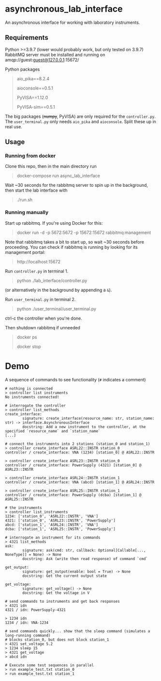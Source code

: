 asynchronous_lab_interface
==========================

An asynchronous interface for working with laboratory instruments.

Requirements
------------
Python >=3.9.7 (lower would probably work, but only tested on 3.9.7)
RabbitMQ server must be installed and running on amqp://guest:guest@127.0.0.1:15672/

Python packages
> aio_pika==8.2.4
>
> aioconsole==0.5.1
>
> PyVISA==1.12.0
>
> PyVISA-sim==0.5.1

The big packages (~~numpy~~, PyVISA) are only required for the `controller.py`. The `user_terminal.py` only needs `aio_pika` and `aioconsole`. Split these up in real use. 

Usage
-----
 ### Running from docker
 Clone this repo, then in the main directory run
 > docker-compose run async_lab_interface

 Wait ~30 seconds for the rabbitmq server to spin up in the background, then start the lab interface with
 > ./run.sh

### Running manually
Start up rabbitmq. If you're using Docker for this:
> docker run -d -p 5672:5672 -p 15672:15672 rabbitmq:management

Note that rabbitmq takes a bit to start up, so wait ~30 seconds before proceeding. You can check if
rabbitmq is running by looking for its management portal:
> http://localhost:15672

Run `controller.py` in terminal 1.
 > python ./lab_interface/controller.py
 
(or alternatively in the background by appending a `&`).

 Run `user_terminal.py` in terminal 2.
 > python ./user_terminal/user_terminal.py

 ctrl-c the controller when you're done.

 Then shutdown rabbitmq if unneeded
 > docker ps
 >
 > docker stop <unique hash fragment of rabbitmq container>

Demo
====
A sequence of commands to see functionality (`#` indicates a comment)

~~~
# nothing is connected
> controller list instruments
No instruments connected!

# interrogate the controller
> controller list_methods
create_interface:
        signature: create_interface(resource_name: str, station_name: str) -> interface.AsynchronousInterface
        docstring: Add a new instrument to the controller, at the specified `resource_name` and `station_name`
[...]

# connect the instruments into 2 stations (station_0 and station_1)
> controller create_interface ASRL22::INSTR station_0
controller / create_interface: VNA (1234) [station_0] @ ASRL22::INSTR

> controller create_interface ASRL23::INSTR station_0
controller / create_interface: PowerSupply (4321) [station_0] @ ASRL23::INSTR

> controller create_interface ASRL24::INSTR station_1
controller / create_interface: VNA (abcd) [station_1] @ ASRL24::INSTR

> controller create_interface ASRL25::INSTR station_1
controller / create_interface: PowerSupply (dcba) [station_1] @ ASRL25::INSTR

# the instruments
> controller list_instruments
1234: ['station_0', 'ASRL22::INSTR', 'VNA']
4321: ['station_0', 'ASRL23::INSTR', 'PowerSupply']
abcd: ['station_1', 'ASRL24::INSTR', 'VNA']
dcba: ['station_1', 'ASRL25::INSTR', 'PowerSupply']

# interrogate an instrument for its commands
> 4321 list_methods
ask:
        signature: ask(cmd: str, callback: Optional[Callable[..., NoneType]] = None) -> None
        docstring: Ask (write then read response) of command `cmd`

get_output:
        signature: get_output(enable: bool = True) -> None
        docstring: Get the current output state

get_voltage:
        signature: get_voltage() -> None
        docstring: Get the voltage in V

# send commands to instruments and get back responses
> 4321 idn
4321 / idn: PowerSupply-4321

> 1234 idn
1234 / idn: VNA-1234

# send commands quickly... show that the sleep command (simulates a long-running command)
# blocks station_0, but does not block station_1
> 4321 set_voltage 5.2
> 1234 sleep 15
> 4321 get_voltage
> abcd idn

# Execute some test sequences in parallel
> run example_test.txt station_0
> run example_test.txt station_1
~~~